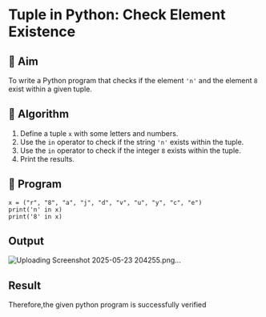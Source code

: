 # Tuple in Python: Check Element Existence

## 🎯 Aim
To write a Python program that checks if the element `'n'` and the element `8` exist within a given tuple.

## 🧠 Algorithm
1. Define a tuple `x` with some letters and numbers.
2. Use the `in` operator to check if the string `'n'` exists within the tuple.
3. Use the `in` operator to check if the integer `8` exists within the tuple.
4. Print the results.

## 🧾 Program

```
x = ("r", "8", "a", "j", "d", "v", "u", "y", "c", "e")
print('n' in x)
print('8' in x)
```

## Output

![Uploading Screenshot 2025-05-23 204255.png…]()


## Result

Therefore,the given python program is successfully verified
